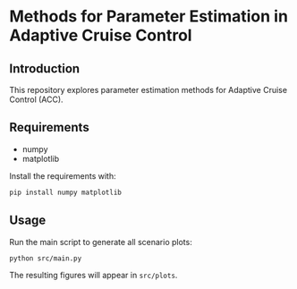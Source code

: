 # Methods for Parameter Estimation in Adaptive Cruise Control

## Introduction
This repository explores parameter estimation methods for Adaptive Cruise Control (ACC).

## Requirements
- numpy
- matplotlib

Install the requirements with:
```bash
pip install numpy matplotlib
```

## Usage
Run the main script to generate all scenario plots:
```bash
python src/main.py
```
The resulting figures will appear in `src/plots`.

